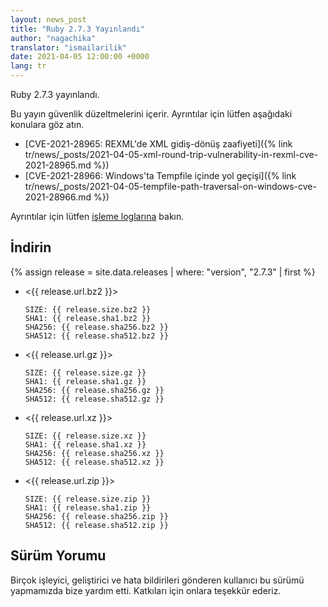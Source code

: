 ```yaml
---
layout: news_post
title: "Ruby 2.7.3 Yayınlandı"
author: "nagachika"
translator: "ismailarilik"
date: 2021-04-05 12:00:00 +0000
lang: tr
---
```


Ruby 2.7.3 yayınlandı.

Bu yayın güvenlik düzeltmelerini içerir.
Ayrıntılar için lütfen aşağıdaki konulara göz atın.

* [CVE-2021-28965: REXML'de XML gidiş-dönüş zaafiyeti]({% link tr/news/_posts/2021-04-05-xml-round-trip-vulnerability-in-rexml-cve-2021-28965.md %})
* [CVE-2021-28966: Windows'ta Tempfile içinde yol geçişi]({% link tr/news/_posts/2021-04-05-tempfile-path-traversal-on-windows-cve-2021-28966.md %})

Ayrıntılar için lütfen [işleme loglarına](https://github.com/ruby/ruby/compare/v2_7_2...v2_7_3) bakın.

## İndirin

{% assign release = site.data.releases | where: "version", "2.7.3" | first %}

* <{{ release.url.bz2 }}>

      SIZE: {{ release.size.bz2 }}
      SHA1: {{ release.sha1.bz2 }}
      SHA256: {{ release.sha256.bz2 }}
      SHA512: {{ release.sha512.bz2 }}

* <{{ release.url.gz }}>

      SIZE: {{ release.size.gz }}
      SHA1: {{ release.sha1.gz }}
      SHA256: {{ release.sha256.gz }}
      SHA512: {{ release.sha512.gz }}

* <{{ release.url.xz }}>

      SIZE: {{ release.size.xz }}
      SHA1: {{ release.sha1.xz }}
      SHA256: {{ release.sha256.xz }}
      SHA512: {{ release.sha512.xz }}

* <{{ release.url.zip }}>

      SIZE: {{ release.size.zip }}
      SHA1: {{ release.sha1.zip }}
      SHA256: {{ release.sha256.zip }}
      SHA512: {{ release.sha512.zip }}

## Sürüm Yorumu

Birçok işleyici, geliştirici ve hata bildirileri gönderen kullanıcı bu sürümü yapmamızda bize yardım etti.
Katkıları için onlara teşekkür ederiz.
